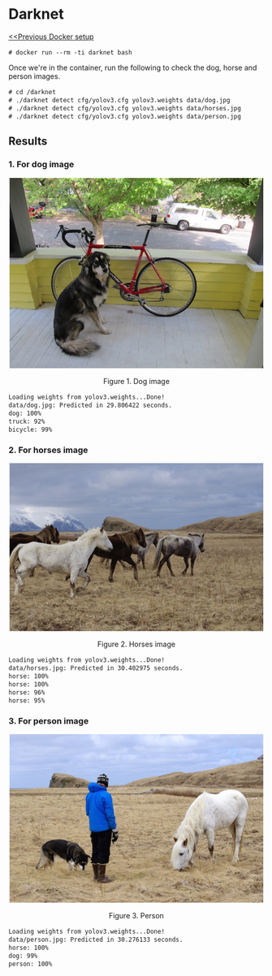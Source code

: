 # Darknet

<a href=https://github.com/kckenneth/YOLO/blob/master/setup_docker.md><<Previous Docker setup</a>

```
# docker run --rm -ti darknet bash
```
Once we're in the container, run the following to check the dog, horse and person images. 
```
# cd /darknet
# ./darknet detect cfg/yolov3.cfg yolov3.weights data/dog.jpg
# ./darknet detect cfg/yolov3.cfg yolov3.weights data/horses.jpg
# ./darknet detect cfg/yolov3.cfg yolov3.weights data/person.jpg
```

## Results
### 1. For dog image

<p align="center">
<img src="img/dog.jpg" width="500"></p>
<p align="center">Figure 1. Dog image</p>

```
Loading weights from yolov3.weights...Done!
data/dog.jpg: Predicted in 29.806422 seconds.
dog: 100%
truck: 92%
bicycle: 99%
```

### 2. For horses image

<p align="center">
<img src="img/horses.jpg" width="500"></p>
<p align="center">Figure 2. Horses image</p>

```
Loading weights from yolov3.weights...Done!
data/horses.jpg: Predicted in 30.402975 seconds.
horse: 100%
horse: 100%
horse: 96%
horse: 95%
```

### 3. For person image

<p align="center">
<img src="img/person.jpg" width="500"></p>
<p align="center">Figure 3. Person</p>

```
Loading weights from yolov3.weights...Done!
data/person.jpg: Predicted in 30.276133 seconds.
horse: 100%
dog: 99%
person: 100%
```

